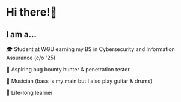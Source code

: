 # Hi there!🙂

## I am a...
🎓 Student at WGU earning my BS in Cybersecurity and Information Assurance (c/o '25)

🐞 Aspiring bug bounty hunter & penetration tester</center>

🎸 Musician (bass is my main but I also play guitar & drums)</center>

📖 Life-long learner</center>
